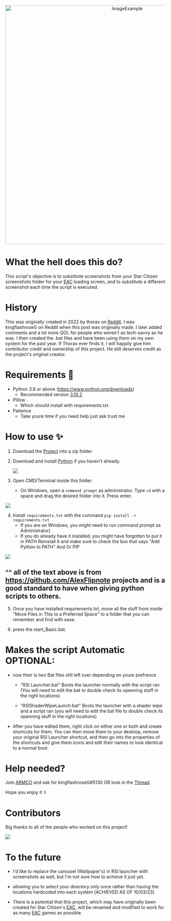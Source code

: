 <p align="center">
  <img alt="ImageExample" src="https://cdn.discordapp.com/attachments/737301647440740453/1077544580737662976/banner.png" width="750px">
</p>

# What the hell does this do?
This script's objective is to substitute screenshots from your Star Citizen screenshots folder for your [EAC](https://www.easy.ac/) loading screen, and to substitute a different screenshot each time the script is executed.

# History
This was originally created in 2022 by thorax on [Reddit](https://www.reddit.com/r/starcitizen/comments/rkmz93/fyi_we_can_have_custom_splash_screens_now_until/). I was kingflashroseG on Reddit when this post was originally made. I later added comments and a lot more QOL for people who weren't as tech-savvy as he was. I then created the .bat files and have been using them on my own system for the past year. If Thorax ever finds it, I will happily give him contributor credit and ownership of this project. He still deserves credit as the project's original creator.

# Requirements 🧾
- Python 3.8 or above (https://www.python.org/downloads)
  - Recommended version [3.10.2](https://www.python.org/downloads/release/python-3102/)
- Pillow .
  - Which should install with requirements.txt
- Patience
  - Take youre time if you need help just ask trust me


# How to use ✨
1. Download the [Project](https://github.com/DavidRoseLincs/SC-EAC-Screenshot-SplashScreen/archive/refs/heads/master.zip) into a zip folder.

2. Download and install [Python](https://www.python.org/downloads) if you haven't already.

   ![](https://i.alexflipnote.dev/2Ucs5Hf.png)
3. Open CMD/Terminal inside this folder.
   - On Windows, open a `command prompt` as administrator. Type `cd` with a space and drag the desired folder into it. Press enter.

 ![](https://i.alexflipnote.dev/7PvV4Eo.png)

4. Install `requirements.txt` with the command `pip install -r requirements.txt`
   - If you are on Windows, you might need to run command prompt as Administrator)
   - If you do already have it installed, you might have forgotten to put it in PATH Reinstall it and make sure to check the box that says "Add Python to PATH" And Or PIP

![](https://i.alexflipnote.dev/4QPnZiX.gif)

## ^^ all of the text above is from https://github.com/AlexFlipnote projects and is a good standard to have when giving python scripts to others.

5. Once you have installed requirements.txt, move all the stuff from inside "Move Files in This to a Preferred Space" to a folder that you can remember and find with ease. 

6. press the start_Basic.bat.

# Makes the script Automatic OPTIONAL:

- now their is two Bat files still left over depending on youre prefrence

  - "RSI Launcher.bat" Boots the launcher normally with the script ran (You will need to edit the bat to double check its openning stuff in the right locations)

  - "RSIShaderWipeLaunch.bat" Boots the launcher with a shader wipe and a script ran (you will need to edit the bat file to double check its openning stuff in the right locations) 

- After you have edited them, right click on either one or both and create shortcuts for them. You can then move them to your desktop, remove your original RSI Launcher shortcut, and then go into the properties of the shortcuts and give them icons and edit their names to look identical to a normal boot.


# Help needed?
Join [ARMCO](https://discord.gg/armco) and ask for kingflashroseG#5130 OR look in the [Thread](https://discord.com/channels/222052888531173386/1077537871382196314).

Hope you enjoy it :I

# Contributors
Big thanks to all of the people who worked on this project!

<a href="https://github.com/DavidRoseLincs/SC-EAC-Screenshot-SplashScreen/graphs/contributors">
  <img src="https://contrib.rocks/image?repo=DavidRoseLincs/SC-EAC-Screenshot-SplashScreen" />
</a>


# To the future
- I'd like to replace the carousel (Wallpaper's) in RSI launcher with screenshots as well, but I'm not sure how to achieve it just yet.

- allowing you to select your directory only once rather than having the locations hardcoded into each system [ACHIEVED AS OF 10/03/23]

- There is a potential that this project, which may have originally been created for Star Citizen's [EAC](https://www.easy.ac/), will be renamed and modified to work for as many [EAC](https://www.easy.ac/) games as possible.
